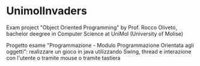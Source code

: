 # UnimolInvaders

Exam project "Object Oriented Programming" by Prof. Rocco Oliveto, bachelor deegree in Computer Science at UniMol (University of Molise)

Progetto esame "Programmazione - Modulo Programmazione Orientata agli oggetti":
realizzare un gioco in java utilizzando Swing, thread e interazione con l'utente o tramite mouse o tramite tastiera
